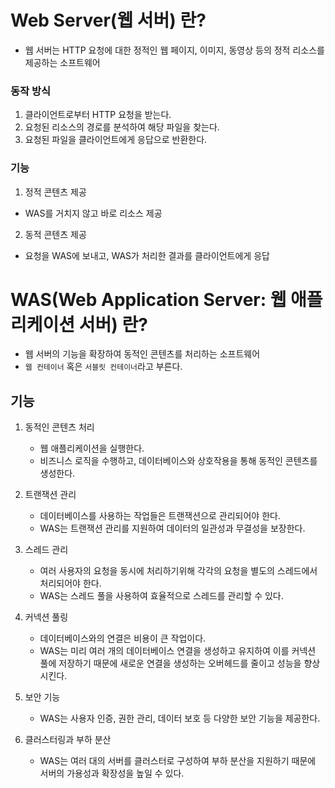 # Web Server(웹 서버) 란?

- 웹 서버는 HTTP 요청에 대한 정적인 웹 페이지, 이미지, 동영상 등의 정적 리소스를 제공하는 소프트웨어

### 동작 방식

1. 클라이언트로부터 HTTP 요청을 받는다.
2. 요청된 리소스의 경로를 분석하여 해당 파일을 찾는다.
3. 요청된 파일을 클라이언트에게 응답으로 반환한다.

### 기능

1. 정적 콘텐츠 제공
  - WAS를 거치지 않고 바로 리소스 제공
2. 동적 콘텐츠 제공
  - 요청을 WAS에 보내고, WAS가 처리한 결과를 클라이언트에게 응답 

# WAS(Web Application Server: 웹 애플리케이션 서버) 란?

- 웹 서버의 기능을 확장하여 동적인 콘텐츠를 처리하는 소프트웨어
- `웹 컨테이너` 혹은 `서블릿 컨테이너`라고 부른다.

## 기능

1. 동적인 콘텐츠 처리
   - 웹 애플리케이션을 실행한다.
   - 비즈니스 로직을 수행하고, 데이터베이스와 상호작용을 통해 동적인 콘텐츠를 생성한다.

2. 트랜잭션 관리
   - 데이터베이스를 사용하는 작업들은 트랜잭션으로 관리되어야 한다. 
   - WAS는 트랜잭션 관리를 지원하여 데이터의 일관성과 무결성을 보장한다.

3. 스레드 관리
   - 여러 사용자의 요청을 동시에 처리하기위해 각각의 요청을 별도의 스레드에서 처리되어야 한다.
   - WAS는 스레드 풀을 사용하여 효율적으로 스레드를 관리할 수 있다.

4. 커넥션 풀링
   - 데이터베이스와의 연결은 비용이 큰 작업이다.
   - WAS는 미리 여러 개의 데이터베이스 연결을 생성하고 유지하여 이를 커넥션 풀에 저장하기 때문에 새로운 연결을 생성하는 오버헤드를 줄이고 성능을 향상시킨다.

5. 보안 기능
   - WAS는 사용자 인증, 권한 관리, 데이터 보호 등 다양한 보안 기능을 제공한다.

6. 클러스터링과 부하 분산
   - WAS는 여러 대의 서버를 클러스터로 구성하여 부하 분산을 지원하기 때문에 서버의 가용성과 확장성을 높일 수 있다.
